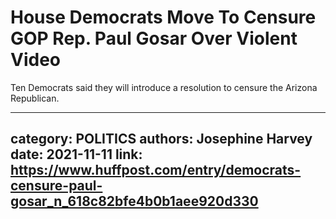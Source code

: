 # House Democrats Move To Censure GOP Rep. Paul Gosar Over Violent Video

Ten Democrats said they will introduce a resolution to censure the Arizona Republican.

---
category: POLITICS
authors: Josephine Harvey
date: 2021-11-11
link: https://www.huffpost.com/entry/democrats-censure-paul-gosar_n_618c82bfe4b0b1aee920d330
---
